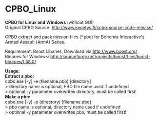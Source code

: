 # CPBO_Linux

<b>CPBO for Linux and Windows</b> (without GUI)<br/>
Original CPBO Source: http://www.kegetys.fi/cpbo-source-code-release/<br/>

CPBO extract and pack mission files (*.pbo) for Bohemia Interactive's Armed Assault (ArmA) Series.

Requirement: Boost Libaries, Download via http://www.boost.org/<br/>
Binaries for Windows: http://sourceforge.net/projects/boost/files/boost-binaries/1.58.0/


<b>Usage:</b><br/>
<b>Extract a pbo:</b><br/>
cpbo.exe [-y] -e (filename.pbo) [directory]<br/>
 &gt; directory name is optional, PBO file name used if undefined<br/>
 &gt; optional -y parameter overwrites directory, must be called first!<br/>
<b>Make a pbo:</b><br/>
 cpbo.exe [-y] -p (directory) [filename.pbo]<br/>
 &gt; pbo name is optional, directory name used if undefined<br/>
 &gt; optional -y parameter overwrites pbo, must be called first!<br/>

